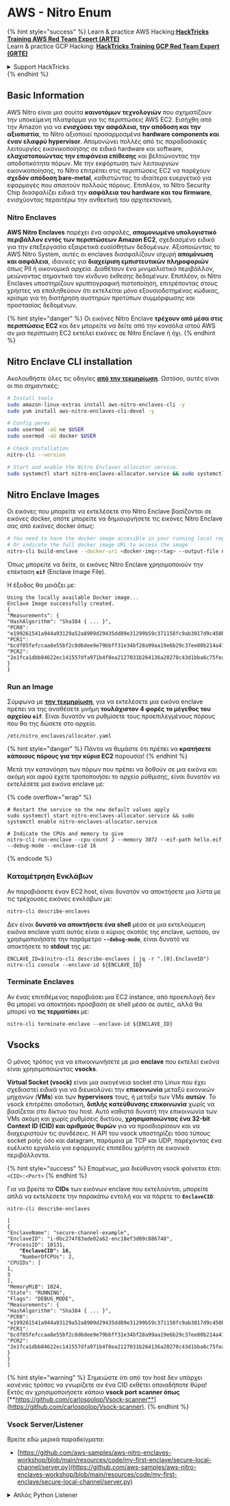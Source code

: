 # AWS - Nitro Enum

{% hint style="success" %}
Learn & practice AWS Hacking:<img src="../../../../.gitbook/assets/image (1) (1) (1) (1).png" alt="" data-size="line">[**HackTricks Training AWS Red Team Expert (ARTE)**](https://training.hacktricks.xyz/courses/arte)<img src="../../../../.gitbook/assets/image (1) (1) (1) (1).png" alt="" data-size="line">\
Learn & practice GCP Hacking: <img src="../../../../.gitbook/assets/image (2) (1).png" alt="" data-size="line">[**HackTricks Training GCP Red Team Expert (GRTE)**<img src="../../../../.gitbook/assets/image (2) (1).png" alt="" data-size="line">](https://training.hacktricks.xyz/courses/grte)

<details>

<summary>Support HackTricks</summary>

* Check the [**subscription plans**](https://github.com/sponsors/carlospolop)!
* **Join the** 💬 [**Discord group**](https://discord.gg/hRep4RUj7f) or the [**telegram group**](https://t.me/peass) or **follow** us on **Twitter** 🐦 [**@hacktricks\_live**](https://twitter.com/hacktricks_live)**.**
* **Share hacking tricks by submitting PRs to the** [**HackTricks**](https://github.com/carlospolop/hacktricks) and [**HackTricks Cloud**](https://github.com/carlospolop/hacktricks-cloud) github repos.

</details>
{% endhint %}

## Basic Information

AWS Nitro είναι μια σουίτα **καινοτόμων τεχνολογιών** που σχηματίζουν την υποκείμενη πλατφόρμα για τις περιπτώσεις AWS EC2. Εισήχθη από την Amazon για να **ενισχύσει την ασφάλεια, την απόδοση και την αξιοπιστία**, το Nitro αξιοποιεί προσαρμοσμένα **hardware components και έναν ελαφρύ hypervisor**. Απομονώνει πολλές από τις παραδοσιακές λειτουργίες εικονικοποίησης σε ειδικό hardware και software, **ελαχιστοποιώντας την επιφάνεια επίθεσης** και βελτιώνοντας την αποδοτικότητα πόρων. Με την εκφόρτωση των λειτουργιών εικονικοποίησης, το Nitro επιτρέπει στις περιπτώσεις EC2 να παρέχουν **σχεδόν απόδοση bare-metal**, καθιστώντας το ιδιαίτερα ευεργετικό για εφαρμογές που απαιτούν πολλούς πόρους. Επιπλέον, το Nitro Security Chip διασφαλίζει ειδικά την **ασφάλεια του hardware και του firmware**, ενισχύοντας περαιτέρω την ανθεκτική του αρχιτεκτονική.

### Nitro Enclaves

**AWS Nitro Enclaves** παρέχει ένα ασφαλές, **απομονωμένο υπολογιστικό περιβάλλον εντός των περιπτώσεων Amazon EC2**, σχεδιασμένο ειδικά για την επεξεργασία εξαιρετικά ευαίσθητων δεδομένων. Αξιοποιώντας το AWS Nitro System, αυτές οι enclaves διασφαλίζουν ισχυρή **απομόνωση και ασφάλεια**, ιδανικές για **διαχείριση εμπιστευτικών πληροφοριών** όπως PII ή οικονομικά αρχεία. Διαθέτουν ένα μινιμαλιστικό περιβάλλον, μειώνοντας σημαντικά τον κίνδυνο έκθεσης δεδομένων. Επιπλέον, οι Nitro Enclaves υποστηρίζουν κρυπτογραφική πιστοποίηση, επιτρέποντας στους χρήστες να επαληθεύουν ότι εκτελείται μόνο εξουσιοδοτημένος κώδικας, κρίσιμο για τη διατήρηση αυστηρών προτύπων συμμόρφωσης και προστασίας δεδομένων.

{% hint style="danger" %}
Οι εικόνες Nitro Enclave **τρέχουν από μέσα στις περιπτώσεις EC2** και δεν μπορείτε να δείτε από την κονσόλα ιστού AWS αν μια περίπτωση EC2 εκτελεί εικόνες σε Nitro Enclave ή όχι.
{% endhint %}

## Nitro Enclave CLI installation

Ακολουθήστε όλες τις οδηγίες [**από την τεκμηρίωση**](https://catalog.us-east-1.prod.workshops.aws/event/dashboard/en-US/workshop/1-my-first-enclave/1-1-nitro-enclaves-cli#run-connect-and-terminate-the-enclave). Ωστόσο, αυτές είναι οι πιο σημαντικές:
```bash
# Install tools
sudo amazon-linux-extras install aws-nitro-enclaves-cli -y
sudo yum install aws-nitro-enclaves-cli-devel -y

# Config perms
sudo usermod -aG ne $USER
sudo usermod -aG docker $USER

# Check installation
nitro-cli --version

# Start and enable the Nitro Enclaves allocator service.
sudo systemctl start nitro-enclaves-allocator.service && sudo systemctl enable nitro-enclaves-allocator.service
```
## Nitro Enclave Images

Οι εικόνες που μπορείτε να εκτελέσετε στο Nitro Enclave βασίζονται σε εικόνες docker, οπότε μπορείτε να δημιουργήσετε τις εικόνες Nitro Enclave σας από εικόνες docker όπως:
```bash
# You need to have the docker image accesible in your running local registry
# Or indicate the full docker image URL to access the image
nitro-cli build-enclave --docker-uri <docker-img>:<tag> --output-file nitro-img.eif
```
Όπως μπορείτε να δείτε, οι εικόνες Nitro Enclave χρησιμοποιούν την επέκταση **`eif`** (Enclave Image File).

Η έξοδος θα μοιάζει με:
```
Using the locally available Docker image...
Enclave Image successfully created.
{
"Measurements": {
"HashAlgorithm": "Sha384 { ... }",
"PCR0": "e199261541a944a93129a52a8909d29435dd89e31299b59c371158fc9ab3017d9c450b0a580a487e330b4ac691943284",
"PCR1": "bcdf05fefccaa8e55bf2c8d6dee9e79bbff31e34bf28a99aa19e6b29c37ee80b214a414b7607236edf26fcb78654e63f",
"PCR2": "2e1fca1dbb84622ec141557dfa971b4f8ea2127031b264136a20278c43d1bba6c75fea286cd4de9f00450b6a8db0e6d3"
}
}
```
### Run an Image

Σύμφωνα με [**την τεκμηρίωση**](https://catalog.us-east-1.prod.workshops.aws/event/dashboard/en-US/workshop/1-my-first-enclave/1-1-nitro-enclaves-cli#run-connect-and-terminate-the-enclave), για να εκτελέσετε μια εικόνα enclave πρέπει να της αναθέσετε μνήμη **τουλάχιστον 4 φορές το μέγεθος του αρχείου `eif`**. Είναι δυνατόν να ρυθμίσετε τους προεπιλεγμένους πόρους που θα της δώσετε στο αρχείο.
```shell
/etc/nitro_enclaves/allocator.yaml
```
{% hint style="danger" %}
Πάντα να θυμάστε ότι πρέπει να **κρατήσετε κάποιους πόρους για την κύρια EC2** παρουσία!
{% endhint %}

Μετά την κατανόηση των πόρων που πρέπει να δοθούν σε μια εικόνα και ακόμη και αφού έχετε τροποποιήσει το αρχείο ρύθμισης, είναι δυνατόν να εκτελέσετε μια εικόνα enclave με:

{% code overflow="wrap" %}
```shell
# Restart the service so the new default values apply
sudo systemctl start nitro-enclaves-allocator.service && sudo systemctl enable nitro-enclaves-allocator.service

# Indicate the CPUs and memory to give
nitro-cli run-enclave --cpu-count 2 --memory 3072 --eif-path hello.eif --debug-mode --enclave-cid 16
```
{% endcode %}

### Καταμέτρηση Ενκλάβων

Αν παραβιάσετε έναν EC2 host, είναι δυνατόν να αποκτήσετε μια λίστα με τις τρέχουσες εικόνες ενκλάβων με:
```bash
nitro-cli describe-enclaves
```
Δεν είναι **δυνατό να αποκτήσετε ένα shell** μέσα σε μια εκτελούμενη εικόνα enclave γιατί αυτός είναι ο κύριος σκοπός της enclave, ωστόσο, αν χρησιμοποιήσατε την παράμετρο **`--debug-mode`**, είναι δυνατό να αποκτήσετε το **stdout** της με:
```shell
ENCLAVE_ID=$(nitro-cli describe-enclaves | jq -r ".[0].EnclaveID")
nitro-cli console --enclave-id ${ENCLAVE_ID}
```
### Terminate Enclaves

Αν ένας επιτιθέμενος παραβιάσει μια EC2 instance, από προεπιλογή δεν θα μπορεί να αποκτήσει πρόσβαση σε shell μέσα σε αυτές, αλλά θα μπορεί να **τις τερματίσει** με:
```shell
nitro-cli terminate-enclave --enclave-id ${ENCLAVE_ID}
```
## Vsocks

Ο μόνος τρόπος για να επικοινωνήσετε με μια **enclave** που εκτελεί εικόνα είναι χρησιμοποιώντας **vsocks**.

**Virtual Socket (vsock)** είναι μια οικογένεια socket στο Linux που έχει σχεδιαστεί ειδικά για να διευκολύνει την **επικοινωνία** μεταξύ εικονικών μηχανών (**VMs**) και των **hypervisors** τους, ή μεταξύ των VMs **αυτών**. Το vsock επιτρέπει αποδοτική, **διπλής κατεύθυνσης επικοινωνία** χωρίς να βασίζεται στο δίκτυο του host. Αυτό καθιστά δυνατή την επικοινωνία των VMs ακόμη και χωρίς ρυθμίσεις δικτύου, **χρησιμοποιώντας ένα 32-bit Context ID (CID) και αριθμούς θυρών** για να προσδιορίσουν και να διαχειριστούν τις συνδέσεις. Η API του vsock υποστηρίζει τόσο τύπους socket ροής όσο και datagram, παρόμοια με TCP και UDP, παρέχοντας ένα ευέλικτο εργαλείο για εφαρμογές επιπέδου χρήστη σε εικονικά περιβάλλοντα.

{% hint style="success" %}
Επομένως, μια διεύθυνση vsock φαίνεται έτσι: `<CID>:<Port>`
{% endhint %}

Για να βρείτε τα **CIDs** των εικόνων enclave που εκτελούνται, μπορείτε απλά να εκτελέσετε την παρακάτω εντολή και να πάρετε το **`EnclaveCID`**:

<pre class="language-bash"><code class="lang-bash">nitro-cli describe-enclaves

[
{
"EnclaveName": "secure-channel-example",
"EnclaveID": "i-0bc274f83ade02a62-enc18ef3d09c886748",
"ProcessID": 10131,
<strong>    "EnclaveCID": 16,
</strong>    "NumberOfCPUs": 2,
"CPUIDs": [
1,
3
],
"MemoryMiB": 1024,
"State": "RUNNING",
"Flags": "DEBUG_MODE",
"Measurements": {
"HashAlgorithm": "Sha384 { ... }",
"PCR0": "e199261541a944a93129a52a8909d29435dd89e31299b59c371158fc9ab3017d9c450b0a580a487e330b4ac691943284",
"PCR1": "bcdf05fefccaa8e55bf2c8d6dee9e79bbff31e34bf28a99aa19e6b29c37ee80b214a414b7607236edf26fcb78654e63f",
"PCR2": "2e1fca1dbb84622ec141557dfa971b4f8ea2127031b264136a20278c43d1bba6c75fea286cd4de9f00450b6a8db0e6d3"
}
}
]
</code></pre>

{% hint style="warning" %}
Σημειώστε ότι από τον host δεν υπάρχει κανένας τρόπος να γνωρίζετε αν ένα CID εκθέτει οποιαδήποτε θύρα! Εκτός αν χρησιμοποιήσετε κάποιο **vsock port scanner όπως** [**https://github.com/carlospolop/Vsock-scanner**](https://github.com/carlospolop/Vsock-scanner).
{% endhint %}

### Vsock Server/Listener

Βρείτε εδώ μερικά παραδείγματα:

* [https://github.com/aws-samples/aws-nitro-enclaves-workshop/blob/main/resources/code/my-first-enclave/secure-local-channel/server.py](https://github.com/aws-samples/aws-nitro-enclaves-workshop/blob/main/resources/code/my-first-enclave/secure-local-channel/server.py)

<details>

<summary>Απλός Python Listener</summary>
```python
#!/usr/bin/env python3

# From
https://medium.com/@F.DL/understanding-vsock-684016cf0eb0

import socket

CID = socket.VMADDR_CID_HOST
PORT = 9999

s = socket.socket(socket.AF_VSOCK, socket.SOCK_STREAM)
s.bind((CID, PORT))
s.listen()
(conn, (remote_cid, remote_port)) = s.accept()

print(f"Connection opened by cid={remote_cid} port={remote_port}")

while True:
buf = conn.recv(64)
if not buf:
break

print(f"Received bytes: {buf}")
```
```markdown
</details>
```
```bash
# Using socat
socat VSOCK-LISTEN:<port>,fork EXEC:"echo Hello from server!"
```
### Vsock Client

Examples:

* [https://github.com/aws-samples/aws-nitro-enclaves-workshop/blob/main/resources/code/my-first-enclave/secure-local-channel/client.py](https://github.com/aws-samples/aws-nitro-enclaves-workshop/blob/main/resources/code/my-first-enclave/secure-local-channel/client.py)

<details>

<summary>Απλός Python Client</summary>
```python
#!/usr/bin/env python3

#From https://medium.com/@F.DL/understanding-vsock-684016cf0eb0

import socket

CID = socket.VMADDR_CID_HOST
PORT = 9999

s = socket.socket(socket.AF_VSOCK, socket.SOCK_STREAM)
s.connect((CID, PORT))
s.sendall(b"Hello, world!")
s.close()
```
```markdown
<details>
<summary>Επισκόπηση</summary>

Η AWS Nitro είναι μια αρχιτεκτονική που παρέχει βελτιωμένη απόδοση και ασφάλεια για τις υπηρεσίες EC2. Χρησιμοποιεί ειδικό υλικό και λογισμικό για να αποφορτίσει τις παραδοσιακές λειτουργίες του hypervisor, επιτρέποντας στους πελάτες να εκμεταλλευτούν καλύτερα τους πόρους τους.

### Υπηρεσίες που σχετίζονται με το Nitro

- **EC2**: Υπολογιστική υποδομή.
- **EBS**: Υπηρεσία αποθήκευσης.
- **ELB**: Υπηρεσία ισορροπίας φορτίου.
- **SSM**: Υπηρεσία διαχείρισης.
- **VPC**: Ιδιωτικό εικονικό δίκτυο.
- **VPN**: Εικονικό ιδιωτικό δίκτυο.

### Χαρακτηριστικά

- **Ασφάλεια**: Η Nitro παρέχει αυξημένα επίπεδα ασφάλειας μέσω απομόνωσης και ελέγχου πρόσβασης.
- **Απόδοση**: Βελτιωμένη απόδοση με λιγότερη καθυστέρηση.
- **Ευελιξία**: Υποστηρίζει διάφορους τύπους φορτίων εργασίας.

</details>
```
```bash
# Using socat
echo "Hello, vsock!" | socat - VSOCK-CONNECT:3:5000
```
### Vsock Proxy

Το εργαλείο vsock-proxy επιτρέπει την προώθηση ενός vsock proxy με άλλη διεύθυνση, για παράδειγμα:
```bash
vsock-proxy 8001 ip-ranges.amazonaws.com 443 --config your-vsock-proxy.yaml
```
Αυτό θα προωθήσει την **τοπική θύρα 8001 στο vsock** στο `ip-ranges.amazonaws.com:443` και το αρχείο **`your-vsock-proxy.yaml`** μπορεί να έχει αυτό το περιεχόμενο επιτρέποντας την πρόσβαση στο `ip-ranges.amazonaws.com:443`:
```yaml
allowlist:
- {address: ip-ranges.amazonaws.com, port: 443}
```
Είναι δυνατόν να δείτε τις διευθύνσεις vsock (**`<CID>:<Port>`**) που χρησιμοποιούνται από τον EC2 host με (σημειώστε το `3:8001`, 3 είναι το CID και 8001 η θύρα):

{% code overflow="wrap" %}
```bash
sudo ss -l -p -n | grep v_str
v_str LISTEN 0      0                                                                              3:8001                   *:*     users:(("vsock-proxy",pid=9458,fd=3))
```
{% endcode %}

## Nitro Enclave Atestation & KMS

Το Nitro Enclaves SDK επιτρέπει σε μια enclave να ζητήσει ένα **κρυπτογραφικά υπογεγραμμένο έγγραφο πιστοποίησης** από τον Nitro **Hypervisor**, το οποίο περιλαμβάνει **μοναδικές μετρήσεις** συγκεκριμένες για αυτήν την enclave. Αυτές οι μετρήσεις, οι οποίες περιλαμβάνουν **hashes και καταχωρητές διαμόρφωσης πλατφόρμας (PCRs)**, χρησιμοποιούνται κατά τη διαδικασία πιστοποίησης για να **αποδείξουν την ταυτότητα της enclave** και να **χτίσουν εμπιστοσύνη με εξωτερικές υπηρεσίες**. Το έγγραφο πιστοποίησης περιέχει συνήθως τιμές όπως PCR0, PCR1 και PCR2, τις οποίες έχετε συναντήσει προηγουμένως κατά την κατασκευή και αποθήκευση ενός EIF enclave.

Από τα [**docs**](https://catalog.us-east-1.prod.workshops.aws/event/dashboard/en-US/workshop/1-my-first-enclave/1-3-cryptographic-attestation#a-unique-feature-on-nitro-enclaves), αυτές είναι οι τιμές PCR:

<table><thead><tr><th width="97">PCR</th><th width="221">Hash of ...</th><th>Περιγραφή</th></tr></thead><tbody><tr><td>PCR0</td><td>Αρχείο εικόνας enclave</td><td>Μια συνεχής μέτρηση του περιεχομένου του αρχείου εικόνας, χωρίς τα δεδομένα τμήματος.</td></tr><tr><td>PCR1</td><td>Πυρήνας Linux και bootstrap</td><td>Μια συνεχής μέτρηση των δεδομένων του πυρήνα και του boot ramfs.</td></tr><tr><td>PCR2</td><td>Εφαρμογή</td><td>Μια συνεχής, κατά σειρά μέτρηση των εφαρμογών χρήστη, χωρίς το boot ramfs.</td></tr><tr><td>PCR3</td><td>Ρόλος IAM που έχει ανατεθεί στην γονική παρουσία</td><td>Μια συνεχής μέτρηση του ρόλου IAM που έχει ανατεθεί στην γονική παρουσία. Διασφαλίζει ότι η διαδικασία πιστοποίησης επιτυγχάνει μόνο όταν η γονική παρουσία έχει τον σωστό ρόλο IAM.</td></tr><tr><td>PCR4</td><td>ID παρουσίας της γονικής παρουσίας</td><td>Μια συνεχής μέτρηση του ID της γονικής παρουσίας. Διασφαλίζει ότι η διαδικασία πιστοποίησης επιτυγχάνει μόνο όταν η γονική παρουσία έχει ένα συγκεκριμένο ID παρουσίας.</td></tr><tr><td>PCR8</td><td>Πιστοποιητικό υπογραφής αρχείου εικόνας enclave</td><td>Μια μέτρηση του πιστοποιητικού υπογραφής που καθορίζεται για το αρχείο εικόνας enclave. Διασφαλίζει ότι η διαδικασία πιστοποίησης επιτυγχάνει μόνο όταν η enclave έχει εκκινήσει από ένα αρχείο εικόνας enclave που έχει υπογραφεί από ένα συγκεκριμένο πιστοποιητικό.</td></tr></tbody></table>

Μπορείτε να ενσωματώσετε **κρυπτογραφική πιστοποίηση** στις εφαρμογές σας και να αξιοποιήσετε προ-κατασκευασμένες ενσωματώσεις με υπηρεσίες όπως το **AWS KMS**. Το AWS KMS μπορεί να **επικυρώσει τις πιστοποιήσεις enclave** και προσφέρει κλειδιά συνθηκών βασισμένα σε πιστοποίηση (`kms:RecipientAttestation:ImageSha384` και `kms:RecipientAttestation:PCR`) στις πολιτικές κλειδιών του. Αυτές οι πολιτικές διασφαλίζουν ότι το AWS KMS επιτρέπει τις λειτουργίες χρησιμοποιώντας το κλειδί KMS **μόνο εάν το έγγραφο πιστοποίησης της enclave είναι έγκυρο** και πληροί τις **καθορισμένες προϋποθέσεις**.

{% hint style="success" %}
Σημειώστε ότι οι Enclaves σε λειτουργία debug (--debug) δημιουργούν έγγραφα πιστοποίησης με PCRs που αποτελούνται από μηδενικά (`000000000000000000000000000000000000000000000000`). Επομένως, οι πολιτικές KMS που ελέγχουν αυτές τις τιμές θα αποτύχουν.
{% endhint %}

### PCR Bypass

Από την οπτική γωνία ενός επιτιθέμενου, παρατηρήστε ότι ορισμένα PCRs θα επέτρεπαν την τροποποίηση ορισμένων τμημάτων ή ολόκληρης της εικόνας enclave και θα ήταν ακόμα έγκυρα (για παράδειγμα, το PCR4 ελέγχει μόνο το ID της γονικής παρουσίας, επομένως η εκτέλεση οποιασδήποτε εικόνας enclave σε αυτήν την EC2 θα επιτρέψει την εκπλήρωση αυτής της πιθανής απαίτησης PCR).

Επομένως, ένας επιτιθέμενος που παραβιάσει την παρουσία EC2 μπορεί να είναι σε θέση να εκτελέσει άλλες εικόνες enclave προκειμένου να παρακάμψει αυτές τις προστασίες.

Η έρευνα σχετικά με το πώς να τροποποιήσετε/δημιουργήσετε νέες εικόνες για να παρακάμψετε κάθε προστασία (ιδιαίτερα τις λιγότερο προφανείς) είναι ακόμα TODO.

## References

* [https://medium.com/@F.DL/understanding-vsock-684016cf0eb0](https://medium.com/@F.DL/understanding-vsock-684016cf0eb0)
* Όλα τα μέρη του tutorial Nitro από το AWS: [https://catalog.us-east-1.prod.workshops.aws/event/dashboard/en-US/workshop/1-my-first-enclave/1-1-nitro-enclaves-cli](https://catalog.us-east-1.prod.workshops.aws/event/dashboard/en-US/workshop/1-my-first-enclave/1-1-nitro-enclaves-cli)

{% hint style="success" %}
Learn & practice AWS Hacking:<img src="../../../../.gitbook/assets/image (1) (1) (1) (1).png" alt="" data-size="line">[**HackTricks Training AWS Red Team Expert (ARTE)**](https://training.hacktricks.xyz/courses/arte)<img src="../../../../.gitbook/assets/image (1) (1) (1) (1).png" alt="" data-size="line">\
Learn & practice GCP Hacking: <img src="../../../../.gitbook/assets/image (2) (1).png" alt="" data-size="line">[**HackTricks Training GCP Red Team Expert (GRTE)**<img src="../../../../.gitbook/assets/image (2) (1).png" alt="" data-size="line">](https://training.hacktricks.xyz/courses/grte)

<details>

<summary>Support HackTricks</summary>

* Check the [**subscription plans**](https://github.com/sponsors/carlospolop)!
* **Join the** 💬 [**Discord group**](https://discord.gg/hRep4RUj7f) or the [**telegram group**](https://t.me/peass) or **follow** us on **Twitter** 🐦 [**@hacktricks\_live**](https://twitter.com/hacktricks_live)**.**
* **Share hacking tricks by submitting PRs to the** [**HackTricks**](https://github.com/carlospolop/hacktricks) and [**HackTricks Cloud**](https://github.com/carlospolop/hacktricks-cloud) github repos.

</details>
{% endhint %}
